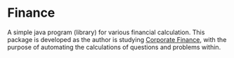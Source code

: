 # Finance
A simple java program (library) for various financial calculation.
This package is developed as the author is studying [Corporate Finance](https://www.mheducation.com/highered/product/corporate-finance-ross-westerfield/M9781259918940.html), with the purpose of automating the calculations of questions and problems within.
